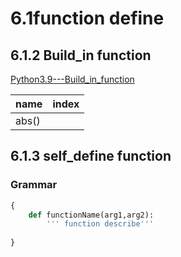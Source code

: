# 6.1function define

## 6.1.2 Build_in function

[Python3.9---Build_in_function](https://docs.python.org/zh-cn/3.9/library/functions.html)

| name  | index |
| ----- | ----- |
| abs() |

## 6.1.3 self_define function

### Grammar

```python
{
    def functionName(arg1,arg2):
        ''' function describe'''
        
}
```
